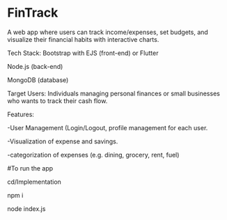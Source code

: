 # FinTrack
A web app where users can track income/expenses, set budgets, and visualize their financial habits with interactive charts.

Tech Stack: Bootstrap with EJS (front-end) or Flutter

Node.js (back-end) 

MongoDB (database) 

Target Users: Individuals managing personal finances or small businesses who wants to track their cash flow. 

Features: 

-User Management (Login/Logout, profile management for each user. 

-Visualization of expense and savings. 

-categorization of expenses (e.g. dining, grocery, rent, fuel) 

#To run the app

cd/Implementation

npm i

node index.js
